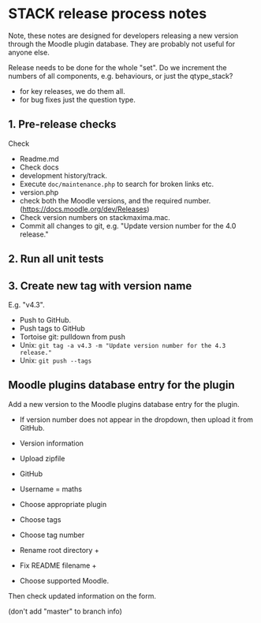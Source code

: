 # STACK release process notes

Note, these notes are designed for developers releasing a new version through the Moodle plugin database.  They are probably not useful for anyone else.

Release needs to be done for the whole "set".  Do we increment the numbers of all components, e.g. behaviours, or just the qtype_stack?

* for key releases, we do them all.
* for bug fixes just the question type.


## 1. Pre-release checks

Check 

* Readme.md
* Check docs 
 * development history/track.
 * Execute `doc/maintenance.php` to search for broken links etc.
* version.php
 * check both the Moodle versions, and the required number. (https://docs.moodle.org/dev/Releases)
* Check version numbers on stackmaxima.mac.
* Commit all changes to git, e.g. "Update version number for the 4.0 release."

## 2. Run all unit tests

## 3. Create new tag with version name

E.g. "v4.3".

* Push to GitHub.
* Push tags to GitHub 
 * Tortoise git: pulldown from push
 * Unix: `git tag -a v4.3 -m "Update version number for the 4.3 release."`
 * Unix: `git push --tags`

## Moodle plugins database entry for the plugin

Add a new version to the Moodle plugins database entry for the plugin.

* If version number does not appear in the dropdown, then upload it from GitHub.
 
* Version information
* Upload zipfile
* GitHub
* Username = maths
* Choose appropriate plugin
* Choose tags
* Choose tag number
* Rename root directory +
* Fix README filename +
* Choose supported Moodle.

Then check updated information on the form.

(don't add "master" to branch info)
